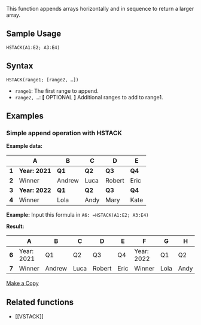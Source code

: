 This function appends arrays horizontally and in sequence to return a larger array.

Sample Usage
------------

`HSTACK(A1:E2; A3:E4)`

Syntax
------

`HSTACK(range1; [range2, …])`

* `range1`: The first range to append.
* `range2, …`: **[** OPTIONAL **]** Additional ranges to add to range1.

Examples
--------

### Simple append operation with HSTACK

**Example data:**

|  | **A** | **B** | **C** | **D** | **E** |
| --- | --- | --- | --- | --- | --- |
| **1** | **Year: 2021** | **Q1** | **Q2** | **Q3** | **Q4** |
| **2** | Winner | Andrew | Luca | Robert | Eric |
| **3** | **Year: 2022** | **Q1** | **Q2** | **Q3** | **Q4** |
| **4** | Winner | Lola | Andy | Mary | Kate |

**Example:** Input this formula in `A6: =HSTACK(A1:E2; A3:E4)`

**Result:**

|  | A | **B** | **C** | **D** | **E** | **F** | **G** | **H** | **I** | **J** |
| --- | --- | --- | --- | --- | --- | --- | --- | --- | --- | --- |
| **6** | Year: 2021 | Q1 | Q2 | Q3 | Q4 | Year: 2022 | Q1 | Q2 | Q3 | Q4 |
| **7** | Winner | Andrew | Luca | Robert | Eric | Winner | Lola | Andy | Mary | Kate |

[Make a Copy](https://docs.google.com/spreadsheets/d/1vSVR0L7_QAPj_tAwpmDAeWpkEckudt_DYGZ9TUSzAHA/copy)

Related functions
-----------------

* [[VSTACK]]